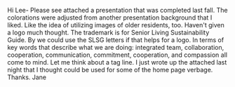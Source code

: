Hi Lee-
Please see attached a presentation that was completed last fall.  The
colorations were adjusted from another presentation background that I liked.
Like the idea of utilizing images of older residents, too.  Haven't given a
logo much thought.  The trademark is for Senior Living Sustainability Guide.
By we could use the SLSG letters if that helps for a logo.  In terms of key
words that describe what we are doing: integrated team, collaboration,
cooperation, communication, commitment, cooperation, and compassion all come
to mind.  Let me think about a tag line.  I just wrote up the attached last
night that I thought could be used for some of the home page verbage.
Thanks.
Jane